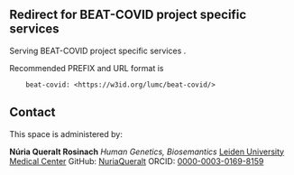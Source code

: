 ## Redirect for BEAT-COVID project specific services 

Serving BEAT-COVID project specific services .

Recommended PREFIX and URL format is 

        beat-covid: <https://w3id.org/lumc/beat-covid/>

## Contact
This space is administered by:  


**Núria Queralt Rosinach**
*Human Genetics, Biosemantics*
[Leiden University Medical Center](https://www.lumc.nl/?setlanguage=English&setcountry=en)
GitHub: [NuriaQueralt](https://github.com/NuriaQueralt)
ORCID: [0000-0003-0169-8159](https://orcid.org/0000-0003-0169-8159)


